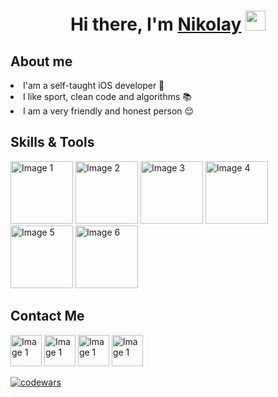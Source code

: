 <h1 align="center">Hi there, I'm <a href="https://t.me/n_lermont" target="_blank">Nikolay</a> 
<img src="https://github.com/blackcater/blackcater/raw/main/images/Hi.gif" height="32"/></h1>

<h2 align="left"> About me </h2> 
<li> I'am a self-taught iOS developer 🍏 </li>
<li>I like sport, clean code and algorithms 📚 </li> 
<li>I am a very friendly and honest person 😌 </li> 

<h2 align="left">Skills & Tools</h2>
<div>
  <a href="#"><img src="https://user-images.githubusercontent.com/10991489/119416278-918ddb80-bcf3-11eb-9106-2e73b8f45902.png" alt="Image 1" width="100"></a>
  <a href="#"><img src="https://camo.githubusercontent.com/850161d1ff4f7efc950d0e38e17d1c83a00547d96d1208e0ca090b4d4b7481e3/68747470733a2f2f7777772e766563746f726c6f676f2e7a6f6e652f6c6f676f732f73776966742f73776966742d69636f6e2e737667" alt="Image 2" width="100"></a>
  <a href="#"><img src="https://user-images.githubusercontent.com/10991489/119416543-285a9800-bcf4-11eb-8755-a9351330ef0d.jpg" alt="Image 3" width="100"></a>
  <a href="#"><img src="https://camo.githubusercontent.com/dd4b2422ed3bfc9da88c43d18550375c66f9584327dff7ecc19315ce50b96f07/68747470733a2f2f7777772e766563746f726c6f676f2e7a6f6e652f6c6f676f732f66697265626173652f66697265626173652d69636f6e2e737667" alt="Image 4" width="100"></a>
  <a href="#"><img src="https://camo.githubusercontent.com/fbfcb9e3dc648adc93bef37c718db16c52f617ad055a26de6dc3c21865c3321d/68747470733a2f2f7777772e766563746f726c6f676f2e7a6f6e652f6c6f676f732f6769742d73636d2f6769742d73636d2d69636f6e2e737667" alt="Image 5" width="100"></a>
  <a href="#"><img src="https://developer.apple.com/assets/elements/icons/xcode-12/xcode-12-96x96_2x.png" alt="Image 6" width="100"></a>
</div>

<h2 align="left"> Contact Me </h2>
<div>
  <a href="https://t.me/n_lermont"><img src="https://camo.githubusercontent.com/fb913f475254d97cc09e42aa0551d5f3855a251427e665f515edf51dc1e2d708/68747470733a2f2f696d672e69636f6e73382e636f6d2f636f6c6f722f3334342f74656c656772616d2d6170702d2d76312e706e67" alt="Image 1" width="50"></a>
<a href="https://vk.com/n_lermont"><img src="https://thumb.cloud.mail.ru/weblink/thumb/xw1/TfKk/QGyS93cW7/PNG%20-%20digital/VK%20Logo.png" alt="Image 1" width="50"></a>
<a href="https://hh.ru/resume/57462bcfff0bcc18a40039ed1f515056483173"><img src="https://tech.hh.ru/api/logos/min-hh-red.png" alt="Image 1" width="50"></a>
<a href="https://www.linkedin.com/in/nikolay-sidorov-260421271"><img src="https://blog.waalaxy.com/wp-content/uploads/2021/01/linkedin-2-300x300.png" alt="Image 1" width="50"></a>
</div>

[![codewars](https://www.codewars.com/users/username/badges/large)](https://www.codewars.com/users/Spikepiegel)   




